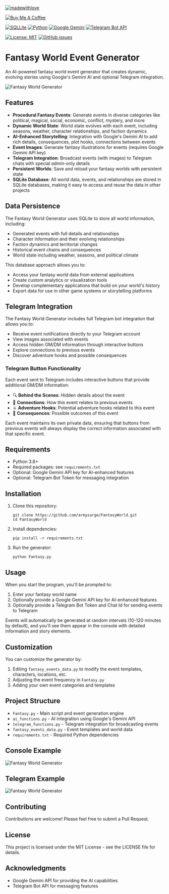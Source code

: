 [![madewithlove](https://img.shields.io/badge/made_with-%E2%9D%A4-red?style=for-the-badge&labelColor=orange)](https://github.com/armysarge/Telegram-Subscription-Bot)

[![Buy Me A Coffee](https://img.shields.io/badge/Buy%20Me%20A%20Coffee-Donate-brightgreen?logo=buymeacoffee)](https://www.buymeacoffee.com/armysarge)

[![SQLLite](https://img.shields.io/badge/SQLite-3.8%2B-blue.svg)](https://www.sqlite.org/index.html)
[![Python](https://img.shields.io/badge/Python-3.8%2B-blue.svg)](https://www.python.org/)
[![Google Gemini](https://img.shields.io/badge/Google%20Gemini-API-blue.svg)](https://developers.google.com/gemini)
[![Telegram Bot API](https://img.shields.io/badge/Telegram%20Bot%20API-5.0-blue.svg)](https://core.telegram.org/bots/api)

[![License: MIT](https://img.shields.io/badge/License-MIT-blue.svg)](https://opensource.org/licenses/MIT)
[![GitHub issues](https://img.shields.io/github/issues/armysarge/FantasyWorld)](https://github.com/armysarge/FantasyWorld/issues)


# Fantasy World Event Generator

An AI-powered fantasy world event generator that creates dynamic, evolving stories using Google's Gemini AI and optional Telegram integration.

![Fantasy World Generator](image.webp)


## Features

- **Procedural Fantasy Events**: Generate events in diverse categories like political, magical, social, economic, conflict, mystery, and more
- **Dynamic World State**: World state evolves with each event, including seasons, weather, character relationships, and faction dynamics
- **AI-Enhanced Storytelling**: Integration with Google's Gemini AI to add rich details, consequences,  plot hooks, connections between events
- **Event Images**: Generate fantasy illustrations for events (requires Google Gemini API key)
- **Telegram Integration**: Broadcast events (with images) to Telegram chats with special admin-only details
- **Persistent Worlds**: Save and reload your fantasy worlds with persistent state
- **SQLite Database**: All world data, events, and relationships are stored in SQLite databases, making it easy to access and reuse the data in other projects

## Data Persistence

The Fantasy World Generator uses SQLite to store all world information, including:

- Generated events with full details and relationships
- Character information and their evolving relationships
- Faction dynamics and territorial changes
- Historical event chains and consequences
- World state including weather, seasons, and political climate

This database approach allows you to:
- Access your fantasy world data from external applications
- Create custom analytics or visualization tools
- Develop complementary applications that build on your world's history
- Export data for use in other game systems or storytelling platforms

## Telegram Integration

The Fantasy World Generator includes full Telegram bot integration that allows you to:

- Receive event notifications directly to your Telegram account
- View images associated with events
- Access hidden GM/DM information through interactive buttons
- Explore connections to previous events
- Discover adventure hooks and possible consequences

### Telegram Button Functionality

Each event sent to Telegram includes interactive buttons that provide additional GM/DM information:

- 🔍 **Behind the Scenes**: Hidden details about the event
- 🔗 **Connections**: How this event relates to previous events
- ⚔️ **Adventure Hooks**: Potential adventure hooks related to this event
- 🔮 **Consequences**: Possible outcomes of this event

Each event maintains its own private data, ensuring that buttons from previous events will always display the correct information associated with that specific event.

## Requirements

- Python 3.8+
- Required packages: see `requirements.txt`
- Optional: Google Gemini API key for AI-enhanced features
- Optional: Telegram Bot Token for messaging integration

## Installation

1. Clone this repository:
   ```
   git clone https://github.com/armysarge/FantasyWorld.git
   cd FantasyWorld
   ```

2. Install dependencies:
   ```
   pip install -r requirements.txt
   ```

3. Run the generator:
   ```
   python Fantasy.py
   ```

## Usage

When you start the program, you'll be prompted to:

1. Enter your fantasy world name
2. Optionally provide a Google Gemini API key for AI-enhanced features
3. Optionally provide a Telegram Bot Token and Chat Id for sending events to Telegram

Events will automatically be generated at random intervals (10-120 minutes by default), and you'll see them appear in the console with detailed information and story elements.

## Customization

You can customize the generator by:

1. Editing `fantasy_events_data.py` to modify the event templates, characters, locations, etc.
2. Adjusting the event frequency in `Fantasy.py`
3. Adding your own event categories and templates

## Project Structure

- `Fantasy.py` - Main script and event generation engine
- `ai_functions.py` - AI integration using Google's Gemini API
- `telegram_functions.py` - Telegram integration for broadcasting events
- `fantasy_events_data.py` - Event templates and world data
- `requirements.txt` - Required Python dependencies

## Console Example
![Fantasy World Generator](example1.webp)

## Telegram Example
![Fantasy World Generator](example2.webp)

## Contributing

Contributions are welcome! Please feel free to submit a Pull Request.

## License

This project is licensed under the MIT License - see the LICENSE file for details.

## Acknowledgments

- Google Gemini API for providing the AI capabilities
- Telegram Bot API for messaging features